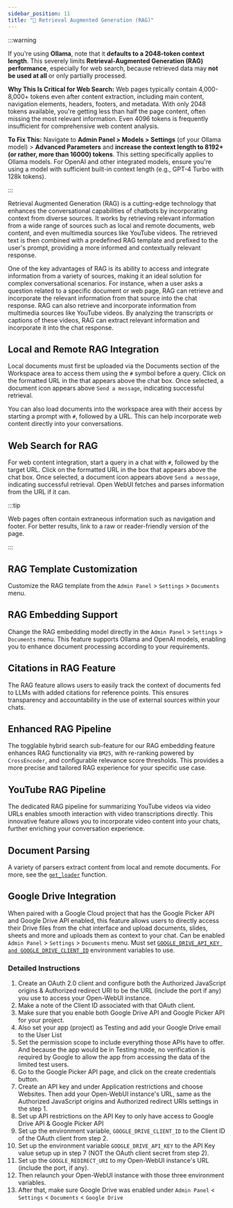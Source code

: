 ```yaml
---
sidebar_position: 11
title: "🔎 Retrieval Augmented Generation (RAG)"
---
```


:::warning

If you're using **Ollama**, note that it **defaults to a 2048-token context length**. This severely limits **Retrieval-Augmented Generation (RAG) performance**, especially for web search, because retrieved data may **not be used at all** or only partially processed.

**Why This Is Critical for Web Search:**
Web pages typically contain 4,000-8,000+ tokens even after content extraction, including main content, navigation elements, headers, footers, and metadata. With only 2048 tokens available, you're getting less than half the page content, often missing the most relevant information. Even 4096 tokens is frequently insufficient for comprehensive web content analysis.

**To Fix This:** Navigate to **Admin Panel > Models > Settings** (of your Ollama model) > **Advanced Parameters** and **increase the context length to 8192+ (or rather, more than 16000) tokens**. This setting specifically applies to Ollama models. For OpenAI and other integrated models, ensure you're using a model with sufficient built-in context length (e.g., GPT-4 Turbo with 128k tokens).

:::

Retrieval Augmented Generation (RAG) is a cutting-edge technology that enhances the conversational capabilities of chatbots by incorporating context from diverse sources. It works by retrieving relevant information from a wide range of sources such as local and remote documents, web content, and even multimedia sources like YouTube videos. The retrieved text is then combined with a predefined RAG template and prefixed to the user's prompt, providing a more informed and contextually relevant response.

One of the key advantages of RAG is its ability to access and integrate information from a variety of sources, making it an ideal solution for complex conversational scenarios. For instance, when a user asks a question related to a specific document or web page, RAG can retrieve and incorporate the relevant information from that source into the chat response. RAG can also retrieve and incorporate information from multimedia sources like YouTube videos. By analyzing the transcripts or captions of these videos, RAG can extract relevant information and incorporate it into the chat response.

## Local and Remote RAG Integration

Local documents must first be uploaded via the Documents section of the Workspace area to access them using the `#` symbol before a query. Click on the formatted URL in the that appears above the chat box. Once selected, a document icon appears above `Send a message`, indicating successful retrieval.

You can also load documents into the workspace area with their access by starting a prompt with `#`, followed by a URL. This can help incorporate web content directly into your conversations.

## Web Search for RAG

For web content integration, start a query in a chat with `#`, followed by the target URL. Click on the formatted URL in the box that appears above the chat box. Once selected, a document icon appears above `Send a message`, indicating successful retrieval. Open WebUI fetches and parses information from the URL if it can.

:::tip

Web pages often contain extraneous information such as navigation and footer. For better results, link to a raw or reader-friendly version of the page.

:::

## RAG Template Customization

Customize the RAG template from the `Admin Panel` > `Settings` > `Documents` menu.

## RAG Embedding Support

Change the RAG embedding model directly in the `Admin Panel` > `Settings` > `Documents` menu. This feature supports Ollama and OpenAI models, enabling you to enhance document processing according to your requirements.

## Citations in RAG Feature

The RAG feature allows users to easily track the context of documents fed to LLMs with added citations for reference points. This ensures transparency and accountability in the use of external sources within your chats.

## Enhanced RAG Pipeline

The togglable hybrid search sub-feature for our RAG embedding feature enhances RAG functionality via `BM25`, with re-ranking powered by `CrossEncoder`, and configurable relevance score thresholds. This provides a more precise and tailored RAG experience for your specific use case.

## YouTube RAG Pipeline

The dedicated RAG pipeline for summarizing YouTube videos via video URLs enables smooth interaction with video transcriptions directly. This innovative feature allows you to incorporate video content into your chats, further enriching your conversation experience.

## Document Parsing

A variety of parsers extract content from local and remote documents. For more, see the [`get_loader`](https://github.com/open-webui/open-webui/blob/2fa94956f4e500bf5c42263124c758d8613ee05e/backend/apps/rag/main.py#L328) function.

## Google Drive Integration

When paired with a Google Cloud project that has the Google Picker API and Google Drive API enabled, this feature allows users to directly access their Drive files from the chat interface and upload documents, slides, sheets and more and uploads them as context to your chat. Can be enabled `Admin Panel` > `Settings` > `Documents` menu. Must set [`GOOGLE_DRIVE_API_KEY and GOOGLE_DRIVE_CLIENT_ID`](https://github.com/open-webui/docs/blob/main/docs/getting-started/env-configuration.md) environment variables to use.

### Detailed Instructions

1. Create an OAuth 2.0 client and configure both the Authorized JavaScript origins & Authorized redirect URI to be the URL (include the port if any) you use to access your Open-WebUI instance.
2. Make a note of the Client ID associated with that OAuth client.
3. Make sure that you enable both Google Drive API and Google Picker API for your project.
4. Also set your app (project) as Testing and add your Google Drive email to the User List
5. Set the permission scope to include everything those APIs have to offer. And because the app would be in Testing mode, no verification is required by Google to allow the app from accessing the data of the limited test users.
6. Go to the Google Picker API page, and click on the create credentials button.
7. Create an API key and under Application restrictions and choose Websites. Then add your Open-WebUI instance's URL, same as the Authorized JavaScript origins and Authorized redirect URIs settings in the step 1.
8. Set up API restrictions on the API Key to only have access to Google Drive API & Google Picker API
9. Set up the environment variable, `GOOGLE_DRIVE_CLIENT_ID` to the Client ID of the OAuth client from step 2.
10. Set up the environment variable `GOOGLE_DRIVE_API_KEY` to the API Key value setup up in step 7 (NOT the OAuth client secret from step 2).
11. Set up the `GOOGLE_REDIRECT_URI` to my Open-WebUI instance's URL (include the port, if any).
12. Then relaunch your Open-WebUI instance with those three environment variables.
13. After that, make sure Google Drive was enabled under `Admin Panel` < `Settings` < `Documents` < `Google Drive`
